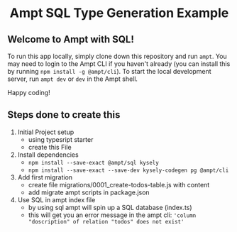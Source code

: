 <p align="center">
    <div width="100%" align="center">
        <h1>Ampt SQL Type Generation Example</h1>
    </div>
</p>

## Welcome to Ampt with SQL!

To run this app locally, simply clone down this repository and run `ampt`. You may need to login to the Ampt CLI if you haven't already (you can install this by running `npm install -g @ampt/cli`). To start the local development server, run `ampt dev` or `dev` in the Ampt shell.

Happy coding!

## Steps done to create this

1. Initial Project setup
   - using typesript starter
   - create this File
2. Install dependencies
   - `npm install --save-exact @ampt/sql kysely`
   - `npm install --save-exact --save-dev kysely-codegen pg @ampt/cli`
3. Add first migration
   - create file migrations/0001_create-todos-table.js with content
   - add migrate ampt scripts in package.json
4. Use SQL in ampt index file
   - by using sql ampt will spin up a SQL database (index.ts)
   - this will get you an error message in the ampt cli: `'column "doscription" of relation "todos" does not exist'`
